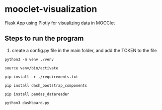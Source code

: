 # mooclet-visualization
Flask App using Plotly for visualizing data in MOOClet


## Steps to run the program
1. create a config.py file in the main folder, and add the TOKEN to the file

`
python3 -m venv ./venv
`

`
source venv/bin/activate
`

`
pip install -r ./requirements.txt
`

`
pip install dash_bootstrap_components
`

`
pip install pandas_datareader
`

`
python3 dashboard.py
`
